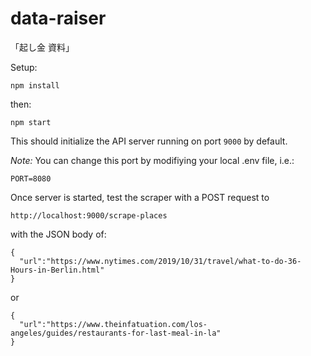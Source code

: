 # data-raiser
「起し金 資料」

Setup:

`npm install`

then:

`npm start`

This should initialize the API server running on port `9000` by default.

*Note:* You can change this port by modifiying your local .env file, i.e.:

`PORT=8080`

Once server is started, test the scraper with a POST request to

`http://localhost:9000/scrape-places`

with the JSON body of:

```
{
  "url":"https://www.nytimes.com/2019/10/31/travel/what-to-do-36-Hours-in-Berlin.html"
}
```

or 

```
{
  "url":"https://www.theinfatuation.com/los-angeles/guides/restaurants-for-last-meal-in-la"
}
```